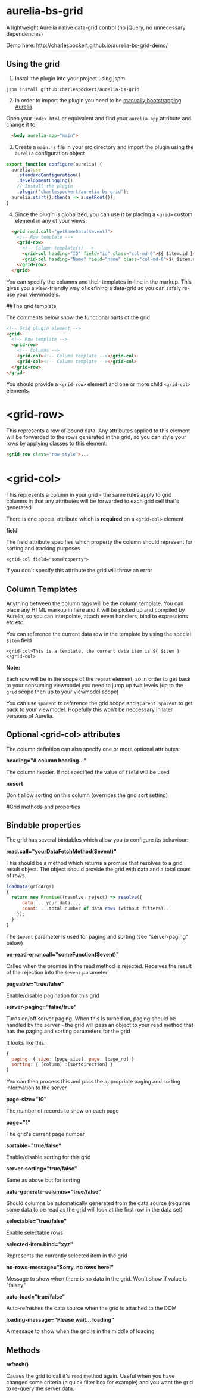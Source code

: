 # aurelia-bs-grid

A lightweight Aurelia native data-grid control (no jQuery, no unnecessary dependencies)

Demo here:
http://charlespockert.github.io/aurelia-bs-grid-demo/

## Using the grid

1. Install the plugin into your project using jspm
  
  ```
  jspm install github:charlespockert/aurelia-bs-grid
  ```
2. In order to import the plugin you need to be [manually bootstrapping Aurelia](http://aurelia.io/docs#startup-and-configuration).

  Open your `index.html` or equivalent and find your `aurelia-app` attribute and change it to:

  ```html
    <body aurelia-app="main">
  ```
3. Create a `main.js` file in your src directory and import the plugin using the `aurelia` configuration object 

  ```javascript
  export function configure(aurelia) {
    aurelia.use
      .standardConfiguration()
      .developmentLogging()
      // Install the plugin
      .plugin('charlespockert/aurelia-bs-grid');
    aurelia.start().then(a => a.setRoot());
  }
  ```
4. Since the plugin is globalized, you can use it by placing a `<grid>` custom element in any of your views:

  ```html
    <grid read.call="getSomeData($event)">
      <!-- Row template -->
      <grid-row>
        <!-- Column template(s) -->
        <grid-col heading="ID" field="id" class="col-md-6">${ $item.id }</grid-col>
        <grid-col heading="Name" field="name" class="col-md-6">${ $item.name }</grid-col>
      </grid-row>
    </grid>
  ```

  You can specify the columns and their templates in-line in the markup. This gives you a view-friendly way of defining a data-grid so you can safely re-use your viewmodels.

##The grid template

The comments below show the functional parts of the grid

  ```html
  <!-- Grid plugin element -->
  <grid>
    <!-- Row template -->
    <grid-row>
      <!-- Columns -->
      <grid-col><!-- Column template --></grid-col>
      <grid-col><!-- Column template --></grid-col>
    </grid-row>
  </grid>
  ```

You should provide a `<grid-row>` element and one or more child `<grid-col>` elements. 

# &lt;grid-row&gt;
This represents a row of bound data. Any attributes applied to this element will be forwarded to the rows generated in the grid, so you can style your rows by applying classes to this element:

```html
<grid-row class="row-style">...
```

# &lt;grid-col&gt;
This represents a column in your grid - the same rules apply to grid columns in that any attributes will be forwarded to each grid cell that's generated.

There is one special attribute which is **required** on a `<grid-col>` element

**field**

The field attribute specifies which property the column should represent for sorting and tracking purposes

`<grid-col field="someProperty">`

If you don't specify this attribute the grid will throw an error

## Column Templates 

Anything between the column tags will be the column template. You can place any HTML markup in here and it will be picked up and compiled by Aurelia, so you can interpolate, attach event handlers, bind to expressions etc etc.

You can reference the current data row in the template by using the special `$item` field

```
<grid-col>This is a template, the current data item is ${ $item }</grid-col>
```

**Note:**

Each row will be in the scope of the `repeat` element, so in order to get back to your consuming viewmodel you need to jump up two levels (up to the `grid` scope then up to your viewmodel scope)

You can use `$parent` to reference the grid scope and `$parent.$parent` to get back to your viewmodel. Hopefully this won't be neccessary in later versions of Aurelia.

## Optional &lt;grid-col&gt; attributes

The column definition can also specify one or more optional attributes:

**heading="A column heading..."**

The column header. If not specified the value of `field` will be used

**nosort**

Don't allow sorting on this column (overrides the grid sort setting)

#Grid methods and properties

## Bindable properties

The grid has several bindables which allow you to configure its behaviour:

**read.call="yourDataFetchMethod($event)"**

This should be a method which returns a promise that resolves to a grid result object. The object should provide the grid with data and a total count of rows. 

```javascript
loadData(gridArgs)
{
  return new Promise((resolve, reject) => resolve({
      data: ...your data...,
      count: ...total number of data rows (without filters)...
    });
  }
}
```

The `$event` parameter is used for paging and sorting (see "server-paging" below)

**on-read-error.call="someFunction($event)"**

Called when the promise in the read method is rejected. Receives the result of the rejection into the `$event` parameter 

**pageable="true/false"**

Enable/disable pagination for this grid

**server-paging="false/true"**

Turns on/off server paging. When this is turned on, paging should be handled by the server - the grid will pass an object to your read method that has the paging and sorting parameters for the grid

It looks like this: 

```javascript
{
  paging: { size: [page size], page: [page_no] }
  sorting: { [column] :[sortdirection] }
}
```

You can then process this and pass the appropriate paging and sorting information to the server

**page-size="10"**

The number of records to show on each page

**page="1"**

The grid's current page number

**sortable="true/false"**

Enable/disable sorting for this grid

**server-sorting="true/false"**

Same as above but for sorting

**auto-generate-columns="true/false"**

Should columns be automatically generated from the data source (requires some data to be read as the grid will look at the first row in the data set)

**selectable="true/false"**

Enable selectable rows

**selected-item.bind="xyz"**

Represents the currently selected item in the grid

**no-rows-message="Sorry, no rows here!"**

Message to show when there is no data in the grid. Won't show if value is "falsey"
  
**auto-load="true/false"**

Auto-refreshes the data source when the grid is attached to the DOM

**loading-message="Please wait... loading"**

A message to show when the grid is in the middle of loading

## Methods

**refresh()**

Causes the grid to call it's `read` method again. Useful when you have changed some criteria (a quick filter box for example) and you want the grid to re-query the server data.
